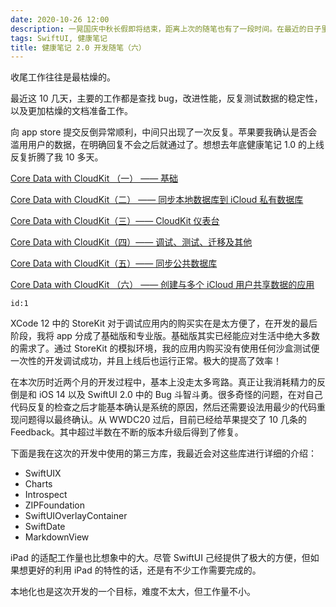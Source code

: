 ```yaml
---
date: 2020-10-26 12:00
description: 一晃国庆中秋长假即将结束，距离上次的随笔也有了一段时间。在最近的日子里，我一方面继续着开发的进程，同时还要付出相当的精力同 iOS14 中的各种 Bug 和异常斗智斗勇。本篇随笔主要记录了这段时间碰到的一些问题，以及聊聊 iOS14、Xcode12 以及 SwiftUI2.0 的一些优缺点。想到哪、写到哪，可能逻辑会比较混乱。
tags: SwiftUI, 健康笔记
title: 健康笔记 2.0 开发随笔（六）
---
```

收尾工作往往是最枯燥的。

最近这 10 几天，主要的工作都是查找 bug，改进性能，反复测试数据的稳定性，以及更加枯燥的文档准备工作。

向 app store 提交反倒异常顺利，中间只出现了一次反复。苹果要我确认是否会滥用用户的数据，在明确回复不会之后就通过了。想想去年底健康笔记 1.0 的上线反复折腾了我 10 多天。

[Core Data with CloudKit （一） —— 基础](/posts/coreDataWithCloudKit-1/)

[Core Data with CloudKit（二） —— 同步本地数据库到 iCloud 私有数据库](/posts/coreDataWithCloudKit-2/)

[Core Data with CloudKit（三）—— CloudKit 仪表台](/posts/coreDataWithCloudKit-3/)

[Core Data with CloudKit（四）—— 调试、测试、迁移及其他](/posts/coreDataWithCloudKit-4/)

[Core Data with CloudKit（五）—— 同步公共数据库](/posts/coreDataWithCloudKit-5/)

[Core Data with CloudKit （六） —— 创建与多个 iCloud 用户共享数据的应用](/posts/coreDataWithCloudKit-6/)

```responser
id:1
```

XCode 12 中的 StoreKit 对于调试应用内的购买实在是太方便了，在开发的最后阶段，我将 app 分成了基础版和专业版。基础版其实已经能应对生活中绝大多数的需求了。通过 StoreKit 的模拟环境，我的应用内购买没有使用任何沙盒测试便一次性的开发调试成功，并且上线后也运行正常。极大的提高了效率！

在本次历时近两个月的开发过程中，基本上没走太多弯路。真正让我消耗精力的反倒是和 iOS 14 以及 SwiftUI 2.0 中的 Bug 斗智斗勇。很多奇怪的问题，在对自己代码反复的检查之后才能基本确认是系统的原因，然后还需要设法用最少的代码重现问题得以最终确认。从 WWDC20 过后，目前已经给苹果提交了 10 几条的 Feedback。其中超过半数在不断的版本升级后得到了修复。

下面是我在这次的开发中使用的第三方库，我最近会对这些库进行详细的介绍：

* SwiftUIX
* Charts
* Introspect
* ZIPFoundation
* SwiftUIOverlayContainer
* SwiftDate
* MarkdownView

iPad 的适配工作量也比想象中的大。尽管 SwiftUI 己经提供了极大的方便，但如果想更好的利用 iPad 的特性的话，还是有不少工作需要完成的。

本地化也是这次开发的一个目标，难度不太大，但工作量不小。
